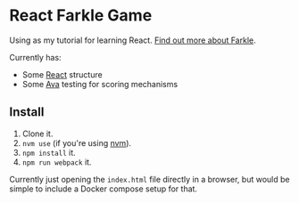 # React Farkle Game

Using as my tutorial for learning React. [Find out more about Farkle](https://en.wikipedia.org/wiki/Farkle).

Currently has:

* Some [React](https://facebook.github.io/react/) structure
* Some [Ava](https://github.com/avajs/ava) testing for scoring mechanisms

## Install

1. Clone it.
1. `nvm use` (if you're using [nvm](https://github.com/creationix/nvm)).
2. `npm install` it.
3. `npm run webpack` it.

Currently just opening the `index.html` file directly in a browser, but would be
simple to include a Docker compose setup for that.
